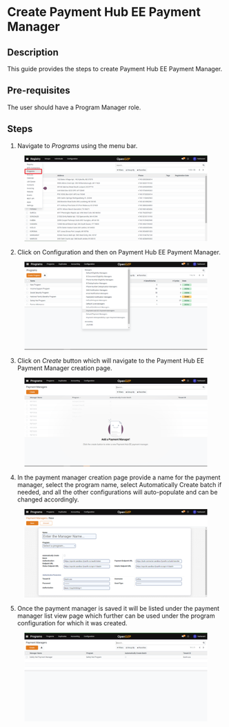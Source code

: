 # Create Payment Hub EE Payment Manager

## Description

This guide provides the steps to create Payment Hub EE Payment Manager.

## Pre-requisites

The user should have a Program Manager role.

## Steps

1. Navigate to _Programs_ using the menu bar.

<figure><img src="../../../../../../../.gitbook/assets/programs.png" alt=""><figcaption></figcaption></figure>

2. Click on Configuration and then on Payment Hub EE Payment Manager.

<figure><img src="../../../../../../../.gitbook/assets/configuration (1).png" alt=""><figcaption></figcaption></figure>

3. Click on _Create_ button which will navigate to the Payment Hub EE Payment Manager creation page.

<figure><img src="../../../../../../../.gitbook/assets/payment-hub-ee-payment-manager-creation-page.png" alt=""><figcaption></figcaption></figure>

4. In the payment manager creation page provide a name for the payment manager, select the program name, select Automatically Create batch if needed, and all the other configurations will auto-populate and can be changed accordingly.

<figure><img src="../../../../../../../.gitbook/assets/payment-hub-ee-creation-page.png" alt=""><figcaption></figcaption></figure>

5. Once the payment manager is saved it will be listed under the payment manager list view page which further can be used under the program configuration for which it was created.

<figure><img src="../../../../../../../.gitbook/assets/payment-hud-ee-listview-page.png" alt=""><figcaption></figcaption></figure>
